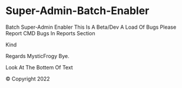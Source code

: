 # Super-Admin-Batch-Enabler
Batch Super-Admin Enabler
This Is A Beta/Dev
A Load Of Bugs
Please Report CMD Bugs In Reports Section

Kind

Regards MysticFrogy Bye.

Look At The Bottem Of Text































© Copyright 2022

